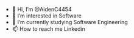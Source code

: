 - 👋 Hi, I’m @AidenC4454
- 👀 I’m interested in Software 
- 🌱 I’m currently studying Software Engineering
- 📫 How to reach me Linkedin


